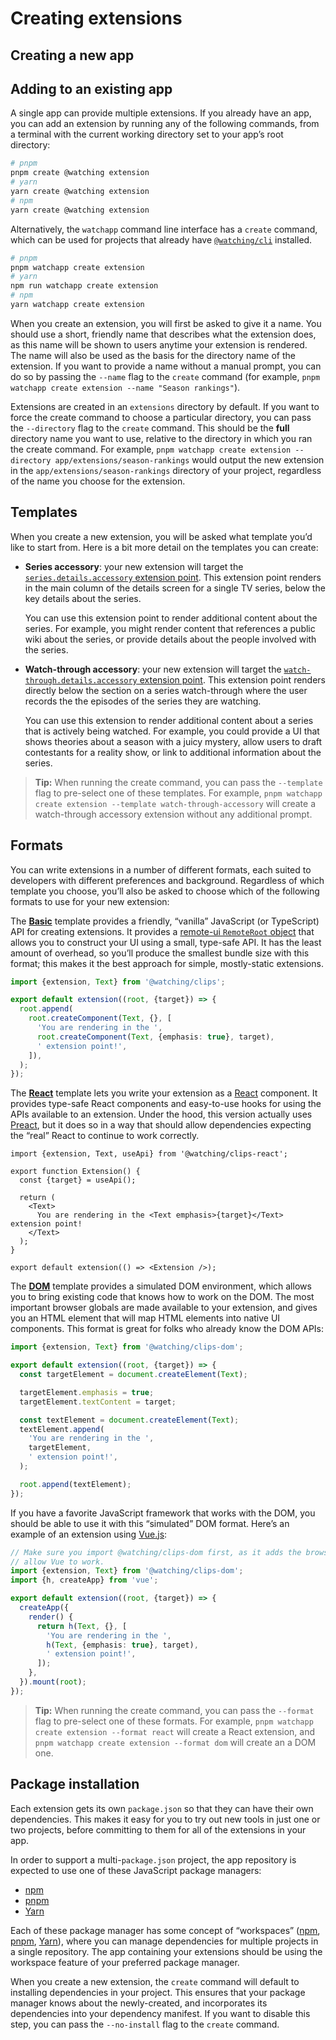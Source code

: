 # Creating extensions

## Creating a new app

<!-- TODO -->

## Adding to an existing app

A single app can provide multiple extensions. If you already have an app, you can add an extension by running any of the following commands, from a terminal with the current working directory set to your app’s root directory:

```bash
# pnpm
pnpm create @watching extension
# yarn
yarn create @watching extension
# npm
yarn create @watching extension
```

Alternatively, the `watchapp` command line interface has a `create` command, which can be used for projects that already have [`@watching/cli`](../../packages/cli) installed.

```bash
# pnpm
pnpm watchapp create extension
# yarn
npm run watchapp create extension
# npm
yarn watchapp create extension
```

When you create an extension, you will first be asked to give it a name. You should use a short, friendly name that describes what the extension does, as this name will be shown to users anytime your extension is rendered. The name will also be used as the basis for the directory name of the extension. If you want to provide a name without a manual prompt, you can do so by passing the `--name` flag to the `create` command (for example, `pnpm watchapp create extension --name "Season rankings"`).

Extensions are created in an `extensions` directory by default. If you want to force the create command to choose a particular directory, you can pass the `--directory` flag to the `create` command. This should be the **full** directory name you want to use, relative to the directory in which you ran the create command. For example, `pnpm watchapp create extension --directory app/extensions/season-rankings` would output the new extension in the `app/extensions/season-rankings` directory of your project, regardless of the name you choose for the extension.

## Templates

When you create a new extension, you will be asked what template you’d like to start from. Here is a bit more detail on the templates you can create:

- **Series accessory**: your new extension will target the [`series.details.accessory` extension point](TODO). This extension point renders in the main column of the details screen for a single TV series, below the key details about the series.

  You can use this extension point to render additional content about the series. For example, you might render content that references a public wiki about the series, or provide details about the people involved with the series.

- **Watch-through accessory**: your new extension will target the [`watch-through.details.accessory` extension point](TODO). This extension point renders directly below the section on a series watch-through where the user records the the episodes of the series they are watching.

  You can use this extension to render additional content about a series that is actively being watched. For example, you could provide a UI that shows theories about a season with a juicy mystery, allow users to draft contestants for a reality show, or link to additional information about the series.

> **Tip:** When running the create command, you can pass the `--template` flag to pre-select one of these templates. For example, `pnpm watchapp create extension --template watch-through-accessory` will create a watch-through accessory extension without any additional prompt.

## Formats

You can write extensions in a number of different formats, each suited to developers with different preferences and background. Regardless of which template you choose, you’ll also be asked to choose which of the following formats to use for your new extension:

The [**Basic**](TODO) template provides a friendly, “vanilla” JavaScript (or TypeScript) API for creating extensions. It provides a [remote-ui `RemoteRoot` object](https://github.com/Shopify/remote-ui/tree/main/packages/core) that allows you to construct your UI using a small, type-safe API. It has the least amount of overhead, so you’ll produce the smallest bundle size with this format; this makes it the best approach for simple, mostly-static extensions.

```ts
import {extension, Text} from '@watching/clips';

export default extension((root, {target}) => {
  root.append(
    root.createComponent(Text, {}, [
      'You are rendering in the ',
      root.createComponent(Text, {emphasis: true}, target),
      ' extension point!',
    ]),
  );
});
```

The [**React**](TODO) template lets you write your extension as a [React](https://reactjs.org) component. It provides type-safe React components and easy-to-use hooks for using the APIs available to an extension. Under the hood, this version actually uses [Preact](https://preactjs.com), but it does so in a way that should allow dependencies expecting the “real” React to continue to work correctly.

```tsx
import {extension, Text, useApi} from '@watching/clips-react';

export function Extension() {
  const {target} = useApi();

  return (
    <Text>
      You are rendering in the <Text emphasis>{target}</Text> extension point!
    </Text>
  );
}

export default extension(() => <Extension />);
```

The [**DOM**](TODO) template provides a simulated DOM environment, which allows you to bring existing code that knows how to work on the DOM. The most important browser globals are made available to your extension, and gives you an HTML element that will map HTML elements into native UI components. This format is great for folks who already know the DOM APIs:

```ts
import {extension, Text} from '@watching/clips-dom';

export default extension((root, {target}) => {
  const targetElement = document.createElement(Text);

  targetElement.emphasis = true;
  targetElement.textContent = target;

  const textElement = document.createElement(Text);
  textElement.append(
    'You are rendering in the ',
    targetElement,
    ' extension point!',
  );

  root.append(textElement);
});
```

If you have a favorite JavaScript framework that works with the DOM, you should be able to use it with this “simulated” DOM format. Here’s an example of an extension using [Vue.js](https://vuejs.org):

```ts
// Make sure you import @watching/clips-dom first, as it adds the browser globals that
// allow Vue to work.
import {extension, Text} from '@watching/clips-dom';
import {h, createApp} from 'vue';

export default extension((root, {target}) => {
  createApp({
    render() {
      return h(Text, {}, [
        'You are rendering in the ',
        h(Text, {emphasis: true}, target),
        ' extension point!',
      ]);
    },
  }).mount(root);
});
```

> **Tip:** When running the create command, you can pass the `--format` flag to pre-select one of these formats. For example, `pnpm watchapp create extension --format react` will create a React extension, and `pnpm watchapp create extension --format dom` will create an a DOM one.

## Package installation

Each extension gets its own `package.json` so that they can have their own dependencies. This makes it easy for you to try out new tools in just one or two projects, before committing to them for all of the extensions in your app.

In order to support a multi-`package.json` project, the app repository is expected to use one of these JavaScript package managers:

- [npm](https://www.npmjs.com)
- [pnpm](https://pnpm.io)
- [Yarn](https://yarnpkg.com)

Each of these package manager has some concept of “workspaces” ([npm](https://docs.npmjs.com/cli/v7/using-npm/workspaces), [pnpm](https://pnpm.io/workspaces), [Yarn](https://classic.yarnpkg.com/lang/en/docs/workspaces/)), where you can manage dependencies for multiple projects in a single repository. The app containing your extensions should be using the workspace feature of your preferred package manager.

When you create a new extension, the `create` command will default to installing dependencies in your project. This ensures that your package manager knows about the newly-created, and incorporates its dependencies into your dependency manifest. If you want to disable this step, you can pass the `--no-install` flag to the `create` command.
